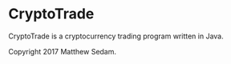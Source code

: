 # CryptoTrade

CryptoTrade is a cryptocurrency trading program written in Java.

Copyright 2017 Matthew Sedam.
